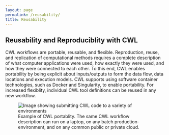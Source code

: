 ```yaml
---
layout: page
permalink: /reusability/
title: Reusability  
---
```


## Reusability and Reproduciblity with CWL
CWL workflows are portable, reusable, and flexible.  Reproduction, reuse, and replication of computational methods requires a complete description of what computer applications were used, how exactly they were used, and how they were connected to each other. To this end, CWL enables portability by being explicit about inputs/outputs to form the data flow, data locations and execution models. CWL supports using software container technologies, such as Docker and Singularity, to enable portability. For increased flexiblity, individual CWL tool definitions can be reused in any new workflow.  

<figure>
  <img
  src="/img/cwlportable.png"
  alt="Image showing submitting CWL code to a variety of environments">
  <figcaption> Example of CWL portablity. The same CWL workflow description can run on a laptop,
on any batch production-environment, and on any common public or private cloud. </figcaption>
</figure>

